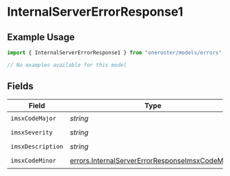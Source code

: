 # InternalServerErrorResponse1

## Example Usage

```typescript
import { InternalServerErrorResponse1 } from "oneroster/models/errors";

// No examples available for this model
```

## Fields

| Field                                                                                                              | Type                                                                                                               | Required                                                                                                           | Description                                                                                                        |
| ------------------------------------------------------------------------------------------------------------------ | ------------------------------------------------------------------------------------------------------------------ | ------------------------------------------------------------------------------------------------------------------ | ------------------------------------------------------------------------------------------------------------------ |
| `imsxCodeMajor`                                                                                                    | *string*                                                                                                           | :heavy_check_mark:                                                                                                 | N/A                                                                                                                |
| `imsxSeverity`                                                                                                     | *string*                                                                                                           | :heavy_check_mark:                                                                                                 | N/A                                                                                                                |
| `imsxDescription`                                                                                                  | *string*                                                                                                           | :heavy_check_mark:                                                                                                 | N/A                                                                                                                |
| `imsxCodeMinor`                                                                                                    | [errors.InternalServerErrorResponseImsxCodeMinor](../../models/errors/internalservererrorresponseimsxcodeminor.md) | :heavy_check_mark:                                                                                                 | N/A                                                                                                                |
